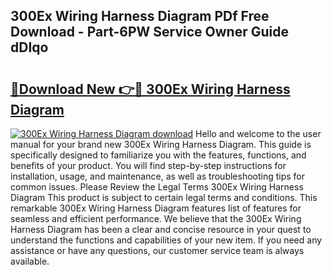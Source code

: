 ## 300Ex Wiring Harness Diagram PDf Free Download - Part-6PW Service Owner Guide dDIqo

# <h2><a href="http://dfubka.blite.top/?on=300Ex+Wiring+Harness+Diagram">🔗Download New 👉🔴 300Ex Wiring Harness Diagram</a></h2>

[![300Ex Wiring Harness Diagram download](https://i.imgur.com/lujVjoI.png)](http://dfubka.blite.top/?on=300Ex+Wiring+Harness+Diagram)
Hello and welcome to the user manual for your brand new 300Ex Wiring Harness Diagram. This guide is specifically designed to familiarize you with the features, functions, and benefits of your product. You will find step-by-step instructions for installation, usage, and maintenance, as well as troubleshooting tips for common issues. Please Review the Legal Terms 300Ex Wiring Harness Diagram This product is subject to certain legal terms and conditions. This remarkable 300Ex Wiring Harness Diagram features list of features for seamless and efficient performance. We believe that the 300Ex Wiring Harness Diagram has been a clear and concise resource in your quest to understand the functions and capabilities of your new item. If you need any assistance or have any questions, our customer service team is always available.
